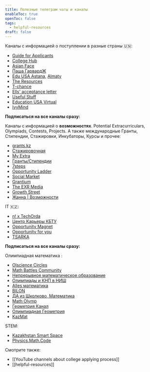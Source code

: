 ```yaml
---
title: Полезные телеграм чаты и каналы
enableToc: true
openToc: false
tags:
  - helpful-resources
draft: false
---
```

Каналы с информацией о поступлении в разные страны 🇺🇳:

- [Guide for Applicants](https://t.me/guideforapplicants_c)
- [College Hub](https://t.me/collegehub)
- [Asian Face](https://t.me/asianface_kz)
- [Паша ГарвардЖ](https://t.me/pasha_harvard)
- [Edu USA Astana](https://t.me/edusa_astana), [Almaty](https://t.me/educationusa_almaty)
- [The Resources](https://t.me/theresources)
- [T-chance](https://t.me/tchance)
- [Ells' acceptance letter](https://t.me/ellsletter)
- [Useful Stuff](https://t.me/usefulstuffs)
- [Education USA Virtual](https://t.me/EdUSA_Virtual)
- [IvyMind](https://t.me/ivymind)

**Подписаться на все каналы сразу:**

Каналы с информацией о **возможностях**. Potential Extracurriculars, Olympiads, Contests, Projects. А также международные Гранты, Стипендии, Стажировки, Инкубаторы, Курсы и прочее:

- [grants.kz](https://t.me/grants_scholarships)
- [Стажировочная](https://t.me/c/1410414753/5499)
- [My Extra](https://t.me/myextrakz)
- [Гранты/Стипендии](https://t.me/grantscholar)
- [7steps](https://t.me/newtons7steps)
- [Opportunity Ladder](https://t.me/opportunity_ladder)
- [Social Market](https://t.me/Social_Market4)
- [Grantium](https://t.me/grantium)
- [The EXR Media](https://t.me/exrmedia)
- [Growth Street](https://t.me/growthstreetchannel)
- [Жанна | Возможности](https://t.me/zhanna_opportunities)

IT 🇰🇿:

- [n! x TechOrda](https://t.me/nfactorialincubatorupdates)
- [Центр Карьеры КБТУ](https://t.me/kbtucareer)
- [Opportunity Magnet](https://t.me/opportunity_on)
- [Opportunity for you](https://t.me/oppo4you)
- [TSARKA](https://t.me/certkznews)

**Подписаться на все каналы сразу:**

Олимпиадная математика :

- [Olscience Circles](https://t.me/olscience_circles)
- [Math Battles Community](https://t.me/almatymathbattle)
- [Непрерывное математическое образование](https://t.me/cme_channel)
- [Олимпиады и КНП в НИШ](https://t.me/NISolympiads19)
- [Alles математика](https://t.me/math_olimp_alles)
- [BILON](https://t.me/BILON_channel)
- [ДА из Школково, Математика](https://t.me/DA_shkolkovo)
- [Math Olymp](https://t.me/matholymp_tg)
- [Геометрия Канал](https://t.me/geometrykanal)
- [Олимпиадная Геометрия](https://t.me/olympgeom)
- [KazMat](https://t.me/matholympiadadd)

STEM:

- [Kazakhstan Smart Space](https://t.me/kzsmartspace)
- [Physics.Math.Code](https://t.me/physics_lib)


<!-- Front links -->
Смотрите также:
- [[YouTube channels about college applying process]]
- [[helpful-resources]]










